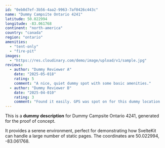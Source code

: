```yaml
---
id: "0eb0d7ef-3b56-4aa2-9963-7af0426c443c"
name: "Dummy Campsite Ontario 4241"
latitude: 50.022994
longitude: -83.061768
continent: "north-america"
country: "canada"
region: "ontario"
amenities:
  - "tent-only"
  - "fire-pit"
images:
  - "https://res.cloudinary.com/demo/image/upload/v1/sample.jpg"
reviews:
  - author: "Dummy Reviewer A"
    date: "2025-05-018"
    rating: 5
    comment: "A nice, quiet dummy spot with some basic amenities."
  - author: "Dummy Reviewer B"
    date: "2025-04-010"
    rating: 3
    comment: "Found it easily. GPS was spot on for this dummy location."
---
```


This is a **dummy description** for Dummy Campsite Ontario 4241, generated for the proof of concept.

It provides a serene environment, perfect for demonstrating how SvelteKit can handle a large number of static pages. The coordinates are 50.022994, -83.061768.

